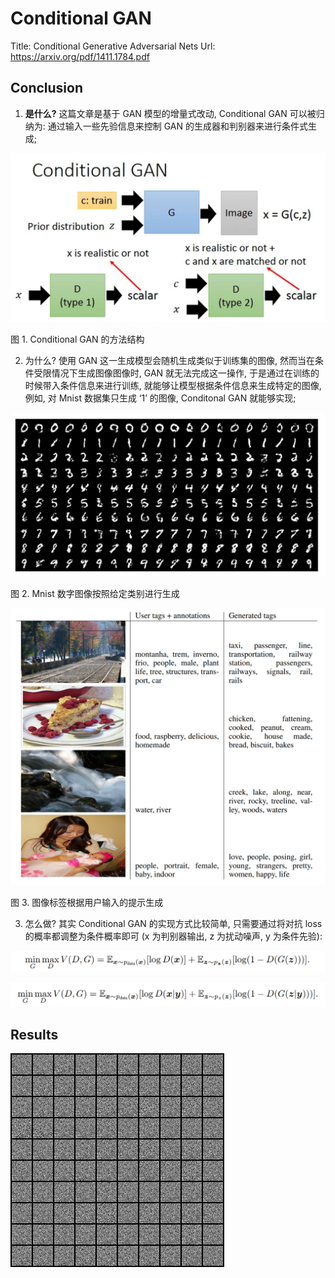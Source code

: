 # Conditional GAN

Title: Conditional Generative Adversarial Nets
Url: https://arxiv.org/pdf/1411.1784.pdf

## Conclusion

1. **是什么?** 这篇文章是基于 GAN 模型的增量式改动, Conditional GAN 可以被归纳为: 通过输入一些先验信息来控制 GAN 的生成器和判别器来进行条件式生成;

![](material/cgan_architecture.jpg)

图 1. Conditional GAN 的方法结构

2. 为什么? 使用 GAN 这一生成模型会随机生成类似于训练集的图像, 然而当在条件受限情况下生成图像图像时, GAN 就无法完成这一操作, 于是通过在训练的时候带入条件信息来进行训练, 就能够让模型根据条件信息来生成特定的图像, 例如, 对 Mnist 数据集只生成 ‘1’ 的图像, Conditonal GAN 就能够实现;

![](material/results_1.png)

图 2. Mnist 数字图像按照给定类别进行生成

![](material/results_2.png)

图 3. 图像标签根据用户输入的提示生成

3. 怎么做? 其实 Conditional GAN 的实现方式比较简单, 只需要通过将对抗 loss 的概率都调整为条件概率即可 (x 为判别器输出, z 为扰动噪声, y 为条件先验):

![](material/gan_loss.png)

![](material/cgan_loss.png)

## Results

![](cgan_res.gif)
